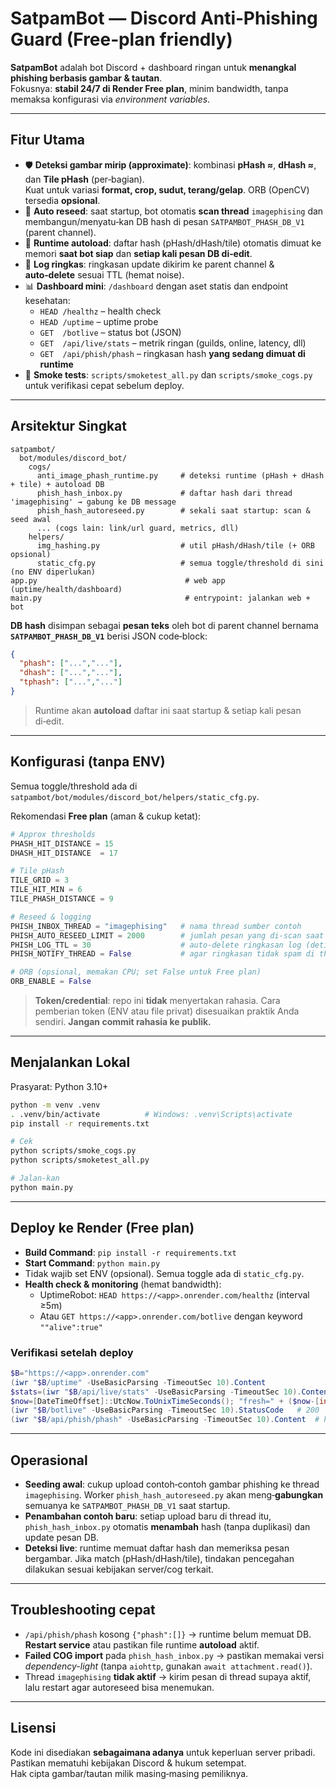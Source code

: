 # SatpamBot — Discord Anti‑Phishing Guard (Free‑plan friendly)

**SatpamBot** adalah bot Discord + dashboard ringan untuk **menangkal phishing berbasis gambar & tautan**.  
Fokusnya: **stabil 24/7 di Render Free plan**, minim bandwidth, tanpa memaksa konfigurasi via *environment variables*.

---

## Fitur Utama

- 🛡️ **Deteksi gambar mirip (approximate)**: kombinasi **pHash ≈**, **dHash ≈**, dan **Tile pHash** (per‑bagian).  
  Kuat untuk variasi **format, crop, sudut, terang/gelap**. ORB (OpenCV) tersedia **opsional**.
- 🧠 **Auto reseed**: saat startup, bot otomatis **scan thread** `imagephising` dan membangun/menyatu‑kan DB hash di pesan `SATPAMBOT_PHASH_DB_V1` (parent channel).
- 🔁 **Runtime autoload**: daftar hash (pHash/dHash/tile) otomatis dimuat ke memori **saat bot siap** dan **setiap kali pesan DB di‑edit**.
- 💬 **Log ringkas**: ringkasan update dikirim ke parent channel & **auto‑delete** sesuai TTL (hemat noise).
- 📊 **Dashboard mini**: `/dashboard` dengan aset statis dan endpoint kesehatan:
  - `HEAD /healthz` – health check
  - `HEAD /uptime` – uptime probe
  - `GET  /botlive` – status bot (JSON)
  - `GET  /api/live/stats` – metrik ringan (guilds, online, latency, dll)
  - `GET  /api/phish/phash` – ringkasan hash **yang sedang dimuat di runtime**
- 🧪 **Smoke tests**: `scripts/smoketest_all.py` dan `scripts/smoke_cogs.py` untuk verifikasi cepat sebelum deploy.

---

## Arsitektur Singkat

```
satpambot/
  bot/modules/discord_bot/
    cogs/
      anti_image_phash_runtime.py     # deteksi runtime (pHash + dHash + tile) + autoload DB
      phish_hash_inbox.py             # daftar hash dari thread 'imagephising' → gabung ke DB message
      phish_hash_autoreseed.py        # sekali saat startup: scan & seed awal
      ... (cogs lain: link/url guard, metrics, dll)
    helpers/
      img_hashing.py                  # util pHash/dHash/tile (+ ORB opsional)
      static_cfg.py                   # semua toggle/threshold di sini (no ENV diperlukan)
app.py                                 # web app (uptime/health/dashboard)
main.py                                # entrypoint: jalankan web + bot
```

**DB hash** disimpan sebagai **pesan teks** oleh bot di parent channel bernama **`SATPAMBOT_PHASH_DB_V1`** berisi JSON code‑block:
```json
{
  "phash": ["...","..."],
  "dhash": ["...","..."],
  "tphash": ["...","..."]
}
```

> Runtime akan **autoload** daftar ini saat startup & setiap kali pesan di‑edit.

---

## Konfigurasi (tanpa ENV)

Semua toggle/threshold ada di `satpambot/bot/modules/discord_bot/helpers/static_cfg.py`.

Rekomendasi **Free plan** (aman & cukup ketat):
```python
# Approx thresholds
PHASH_HIT_DISTANCE = 15
DHASH_HIT_DISTANCE  = 17

# Tile pHash
TILE_GRID = 3
TILE_HIT_MIN = 6
TILE_PHASH_DISTANCE = 9

# Reseed & logging
PHISH_INBOX_THREAD = "imagephising"   # nama thread sumber contoh
PHISH_AUTO_RESEED_LIMIT = 2000        # jumlah pesan yang di-scan saat startup
PHISH_LOG_TTL = 30                    # auto-delete ringkasan log (detik)
PHISH_NOTIFY_THREAD = False           # agar ringkasan tidak spam di thread

# ORB (opsional, memakan CPU; set False untuk Free plan)
ORB_ENABLE = False
```

> **Token/credential**: repo ini **tidak** menyertakan rahasia. Cara pemberian token (ENV atau file privat) disesuaikan praktik Anda sendiri. **Jangan commit rahasia ke publik.**

---

## Menjalankan Lokal

Prasyarat: Python 3.10+

```bash
python -m venv .venv
. .venv/bin/activate          # Windows: .venv\Scripts\activate
pip install -r requirements.txt

# Cek
python scripts/smoke_cogs.py
python scripts/smoketest_all.py

# Jalan-kan
python main.py
```

---

## Deploy ke Render (Free plan)

- **Build Command**: `pip install -r requirements.txt`
- **Start Command**: `python main.py`
- Tidak wajib set ENV (opsional). Semua toggle ada di `static_cfg.py`.
- **Health check & monitoring** (hemat bandwidth):
  - UptimeRobot: `HEAD https://<app>.onrender.com/healthz` (interval ≥5m)
  - Atau `GET https://<app>.onrender.com/botlive` dengan keyword `""alive":true"`

### Verifikasi setelah deploy
```powershell
$B="https://<app>.onrender.com"
(iwr "$B/uptime" -UseBasicParsing -TimeoutSec 10).Content
$stats=(iwr "$B/api/live/stats" -UseBasicParsing -TimeoutSec 10).Content | ConvertFrom-Json
$now=[DateTimeOffset]::UtcNow.ToUnixTimeSeconds(); "fresh=" + ($now-[int]$stats.ts) + "s"
(iwr "$B/botlive" -UseBasicParsing -TimeoutSec 10).StatusCode   # 200
(iwr "$B/api/phish/phash" -UseBasicParsing -TimeoutSec 10).Content  # harus non-empty setelah autoload
```

---

## Operasional

- **Seeding awal**: cukup upload contoh‑contoh gambar phishing ke thread `imagephising`. Worker `phish_hash_autoreseed.py` akan meng‑**gabungkan** semuanya ke `SATPAMBOT_PHASH_DB_V1` saat startup.
- **Penambahan contoh baru**: setiap upload baru di thread itu, `phish_hash_inbox.py` otomatis **menambah** hash (tanpa duplikasi) dan update pesan DB.
- **Deteksi live**: runtime memuat daftar hash dan memeriksa pesan bergambar. Jika match (pHash/dHash/tile), tindakan pencegahan dilakukan sesuai kebijakan server/cog terkait.

---

## Troubleshooting cepat

- `/api/phish/phash` kosong `{"phash":[]}` → runtime belum memuat DB. **Restart service** atau pastikan file runtime **autoload** aktif.
- **Failed COG import** pada `phish_hash_inbox.py` → pastikan memakai versi *dependency-light* (tanpa `aiohttp`, gunakan `await attachment.read()`).
- Thread `imagephising` **tidak aktif** → kirim pesan di thread supaya aktif, lalu restart agar autoreseed bisa menemukan.

---

## Lisensi

Kode ini disediakan **sebagaimana adanya** untuk keperluan server pribadi. Pastikan mematuhi kebijakan Discord & hukum setempat.  
Hak cipta gambar/tautan milik masing‑masing pemiliknya.